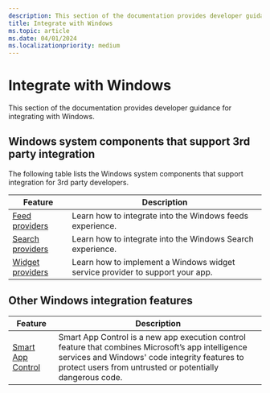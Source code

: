 ```yaml
---
description: This section of the documentation provides developer guidance for integrating with Windows.
title: Integrate with Windows
ms.topic: article
ms.date: 04/01/2024
ms.localizationpriority: medium
---
```


# Integrate with Windows

This section of the documentation provides developer guidance for integrating with Windows.

## Windows system components that support 3rd party integration

The following table lists the Windows system components that support integration for 3rd party developers.

| Feature | Description |
|--|--|
| [Feed providers](../feeds/feed-providers.md) | Learn how to integrate into the Windows feeds experience. |
| [Search providers](../search/search-providers.md) | Learn how to integrate into the Windows Search experience. |
| [Widget providers](../widgets/widget-providers.md) | Learn how to implement a Windows widget service provider to support your app. |

## Other Windows integration features

| Feature | Description |
|--|--|
| [Smart App Control](develop/smart-app-control/overview.md) | Smart App Control is a new app execution control feature that combines Microsoft’s app intelligence services and Windows' code integrity features to protect users from untrusted or potentially dangerous code. |